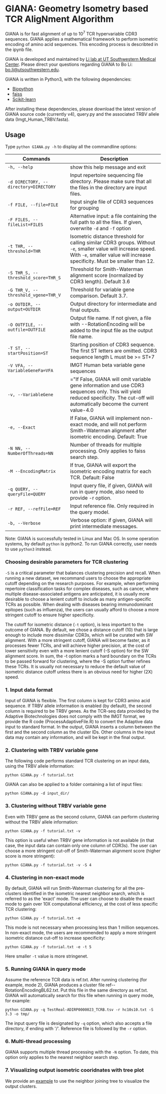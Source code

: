 # GIANA: Geometry Isometry based TCR AligNment Algorithm

GIANA is for fast alignment of up to 10<sup>7</sup> TCR hypervariable CDR3 sequences. GIANA applies a mathematical framework to perform isometric encoding of amino acid sequences. This encoding process is describted in the ipynb file.  

GIANA is developed and maintained by [Li lab at UT Southwestern Medical Center](https://lilab-utsw.org). Please direct your questions regarding GIANA to Bo Li: bo.li@utsouthwestern.edu.

GIANA is written in Python3, with the following dependencies:

- [Biopython](https://biopython.org)
- [faiss](https://github.com/facebookresearch/faiss)
- [Scikit-learn](https://scikit-learn.org/stable/)

After installing these dependencies, please download the latest version of GIANA source code (currently v4), query.py and the associated TRBV allele data (Imgt_Human_TRBV.fasta). 

## Usage

Type `python GIANA.py -h` to display all the commandline options:

|Commands|Description|
|--|--|
|`-h, --help`|show this help message and exit|
|`-d DIRECTORY, --directory=DIRECTORY`|Input repertoire sequencing file directory. Please make sure that all the files in the directory are input files.| 
|`-f FILE, --file=FILE`|Input single file of CDR3 sequences for grouping|
|`-F FILES, --fileList=FILES`|Alternative input: a file containing the full path to all the files. If given, overwrite `-d` and `-f` option|
|`-t THR, --threshold=THR`|Isometric distance threshold for calling similar CDR3 groups. Without `-e`, smaller value will increase speed. With `-e`, smaller value will increase specificity. Must be smaller than 12.|
|`-S THR_S, --threshold_score=THR_S`|Threshold for Smith-Waterman alignment score (normalized by CDR3 length). Default 3.6|
|`-G THR_V, --threshold_vgene=THR_V`|Threshold for variable gene comparison. Default 3.7.|                       
|`-o OUTDIR, --output=OUTDIR`|Output directory for intermediate and final outputs.|  
|`-O OUTFILE, --outfile=OUTFILE`|Output file name. If not given, a file with --RotationEncoding will be added to the input file as the output file name.|                     
|`-T ST, --startPosition=ST`|Starting position of CDR3 sequence. The first ST letters are omitted. CDR3 sequence length L must be >= ST+7|
|`-V VFA, --VariableGeneFa=VFA`|IMGT Human beta variable gene sequences|                       
|`-v, --VariableGene`|="If False, GIANA will omit variable gene information and use CDR3 sequences only. This will yield reduced specificity. The cut-off will automatically become the current value-4.0|                     
|`-e, --Exact`|If False, GIANA will implement non-exact mode, and will not perform Smith-Waterman alignment after isometric encoding. Default: True|             
|`-N NN, --NumberOfThreads=NN`|Number of threads for multiple processing. Only applies to faiss search step.|  
|`-M --EncodingMatrix`|If true, GIANA will export the isometric encoding matrix for each TCR. Default: False|
|`-q QUERY, --queryFile=QUERY`|Input query file, if given, GIANA will run in query mode, also need to provide -r option.|
|`-r REF, --refFile=REF`|Input reference file. Only required in the query model.|  
|`-b, --Verbose`|Verbose option: if given, GIANA will print intermediate messages.|                      

Note: GIANA is successfully tested in Linux and Mac OS. In some operation systems, by default `python` is python2. To run GIANA correctly, user needs to use `python3` instead.

### Choosing desirable parameters for TCR clustering
`-S` is a critical parameter that balances clustering precision and recall. When running a new dataset, we recommand users to choose the appropriate cutoff depending on the research purposes. For example, when performing repertoire classification tasks for complex diseases, such as cancer, where multiple disease-associated antigens are anticipated, it is usually more desirable to choose a lenient cutoff to include as many antigen-specific TCRs as possible. When dealing with diseases bearing immunodominant epitopes (such as influenza), the users can usually afford to choose a more stringent cutoff to ensure higher specificity. 

The cutoff for isometric distance (`-t` option), is less important to the outcome of GIANA. By default, we chose a distance cutoff (10) that is large enough to include more dissimilar CDR3s, which will be curated with SW alignment. With a more stringent cutoff, GIANA will become faster, as it processes fewer TCRs, and will achieve higher precision, at the cost of lower sensitivity even with a more lenient cutoff (-S option) for the SW alignment score. In sum, the -t option marks a hard boundary on the TCRs to be passed forward for clustering, where the -S option further refines these TCRs. It is usually not necessary to reduce the default value of isometric distance cutoff unless there is an obvious need for higher (2X) speed. 

### 1. Input data format

Input of GIANA is flexible. The first column is kept for CDR3 amino acid sequence. If TRBV allele information is enabled (by default), the second column is required to be TRBV genes. As the TCR-seq data provided by the Adaptive Biotechnologies does not comply with the IMGT format, we provide the R code (ProcessAdaptiveFile.R) to convert the Adaptive data input to standard format. In the output, GIANA inserts a column between the first and the second column as the cluster IDs. Other columns in the input data may contain any information, and will be kept in the final output. 

### 2. Clustering with TRBV variable gene

The following code performs standard TCR clustering on an input data, using the TRBV allele information:

`python GIANA.py -f tutorial.txt`

GIANA can also be applied to a folder containing a list of input files:

`python GIANA.py -d input_dir/`

### 3. Clustering without TRBV variable gene

Even with TRBV gene as the second column, GIANA can perform clustering without the TRBV allele information:

`python GIANA.py -f tutorial.txt -v`

This option is useful when TRBV gene information is not available (in that case, the input data can contain only one column of CDR3s). The user can choose a more stringent cut-off of Smith-Waterman alignment score (higher score is more stringent):

`python GIANA.py -f tutorial.txt -v -S 4`

### 4. Clustering in non-exact mode

By default, GIANA will run Smith-Waterman clustering for all the pre-clusters identified in the isometric nearest neighbor search, which is referred to as the 'exact' mode. The user can choose to disable the exact mode to gain over 10X computational efficiency, at the cost of less specific TCR clustering:

`python GIANA.py -f tutorial.txt -e`

This mode is not necessary when processing less than 1 million sequences. In non-exact mode, the users are recommended to apply a more stringent isometric distance cut-off to increase specificity:

`python GIANA.py -f tutorial.txt -e -t 5`

Here smaller `-t` value is more stringenet.

### 5. Running GIANA in query mode

Assume the reference TCR data is ref.txt. After running clustering (for example, mode 2), GIANA produces a cluster file ref--RotationEncodingBL62.txt. Put this file in the same directory as ref.txt. GIANA will automatically search for this file when running in query mode, for example:

`python GIANA.py -q TestReal-ADIRP0000023_TCRB.tsv -r hc10s10.txt -S 3.3 -o tmp/`

The input query file is designated by `-q` option, which also accepts a file directory, if ending with '/'. Reference file is followed by the `-r` option. 

### 6. Multi-thread processing

GIANA supports multiple thread processing with the `-N` option. To date, this option only applies to the nearest neighbor search step. 

### 7. Visualizing output isometric cooridnates with tree plot

We provide an [example](https://htmlpreview.github.io/?https://github.com/s175573/GIANA/blob/master/GIANAtree.html) to use the neighbor joining tree to visualize the output clusters.
